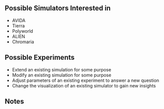 
## Possible Simulators Interested in
* AVIDA
* Tierra
* Polyworld
* ALIEN
* Chromaria


## Possible Experiments
- Extend an existing simulation for some purpose
- Modify an existing simulation for some purpose
- Adjust parameters of an existing experiment to answer a new question
- Change the visualization of an existing simulator to gain new insights

## Notes 